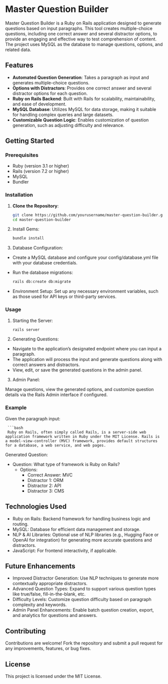 # Master Question Builder

Master Question Builder is a Ruby on Rails application designed to generate questions based on input paragraphs. This tool creates multiple-choice questions, including one correct answer and several distractor options, to provide an engaging and effective way to test comprehension of content. The project uses MySQL as the database to manage questions, options, and related data.

## Features

- **Automated Question Generation**: Takes a paragraph as input and generates multiple-choice questions.
- **Options with Distractors**: Provides one correct answer and several distractor options for each question.
- **Ruby on Rails Backend**: Built with Rails for scalability, maintainability, and ease of development.
- **MySQL Database**: Utilizes MySQL for data storage, making it suitable for handling complex queries and large datasets.
- **Customizable Question Logic**: Enables customization of question generation, such as adjusting difficulty and relevance.

## Getting Started

### Prerequisites

- Ruby (version 3.1 or higher)
- Rails (version 7.2 or higher)
- MySQL
- Bundler

### Installation

1. **Clone the Repository**:
   ```bash
   git clone https://github.com/yourusername/master-question-builder.git
   cd master-question-builder

2. Install Gems:

   ```bash
   bundle install

3. Database Configuration:

- Create a MySQL database and configure your config/database.yml file with your database credentials.

- Run the database migrations:
   ```bash
   rails db:create db:migrate

- Environment Setup: Set up any necessary environment variables, such as those used for API keys or third-party services.

### Usage
1. Starting the Server:

   ```bash
   rails server

2. Generating Questions:

- Navigate to the application’s designated endpoint where you can input a paragraph.
- The application will process the input and generate questions along with correct answers and distractors.
- View, edit, or save the generated questions in the admin panel.

3. Admin Panel:

Manage questions, view the generated options, and customize question details via the Rails Admin interface if configured.

### Example
Given the paragraph input:

     ```bash
     Ruby on Rails, often simply called Rails, is a server-side web application framework written in Ruby under the MIT License. Rails is a model-view-controller (MVC) framework, provides default structures for a database, a web service, and web pages.

Generated Question:

- Question: What type of framework is Ruby on Rails?
   - Options:
      - Correct Answer: MVC
      - Distractor 1: ORM
      - Distractor 2: API
      - Distractor 3: CMS

## Technologies Used
- Ruby on Rails: Backend framework for handling business logic and routing.
- MySQL: Database for efficient data management and storage.
- NLP & AI Libraries: Optional use of NLP libraries (e.g., Hugging Face or OpenAI for integration) for generating more accurate questions and distractors.
- JavaScript: For frontend interactivity, if applicable.

## Future Enhancements
- Improved Distractor Generation: Use NLP techniques to generate more contextually appropriate distractors.
- Advanced Question Types: Expand to support various question types like true/false, fill-in-the-blank, etc.
- Difficulty Levels: Customize question difficulty based on paragraph complexity and keywords.
- Admin Panel Enhancements: Enable batch question creation, export, and analytics for questions and answers.

## Contributing
Contributions are welcome! Fork the repository and submit a pull request for any improvements, features, or bug fixes.

## License
This project is licensed under the MIT License.
